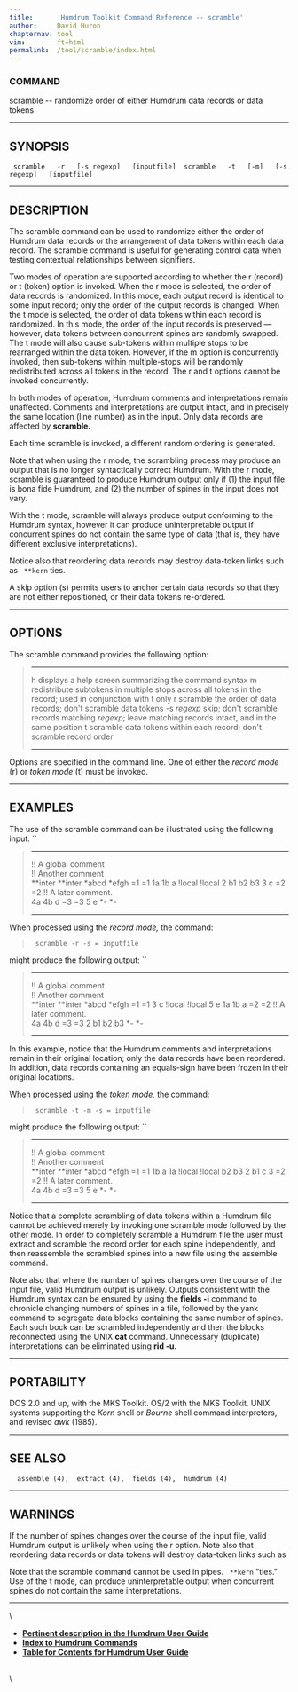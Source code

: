 ```yaml
---
title:		'Humdrum Toolkit Command Reference -- scramble'
author:		David Huron
chapternav:	tool
vim:		ft=html
permalink:	/tool/scramble/index.html
---
```


### COMMAND

<span class="tool">scramble</span> -- randomize order of either Humdrum data records or data
tokens

------------------------------------------------------------------------

## SYNOPSIS ##

` scramble   -r   [-s regexp]   [inputfile]  scramble   -t   [-m]   [-s regexp]   [inputfile]`

------------------------------------------------------------------------

## DESCRIPTION ##

The <span class="tool">scramble</span> command can be used to randomize either the order of
Humdrum data records or the arrangement of data tokens within each data
record. The <span class="tool">scramble</span> command is useful for generating control data
when testing contextual relationships between signifiers.

Two modes of operation are supported according to whether the <span class="option">r</span>
(record) or <span class="option">t</span> (token) option is invoked. When the <span class="option">r</span> mode is
selected, the order of data records is randomized. In this mode, each
output record is identical to some input record; only the order of the
output records is changed. When the <span class="option">t</span> mode is selected, the order
of data tokens within each record is randomized. In this mode, the order
of the input records is preserved &mdash; however, data tokens between
concurrent spines are randomly swapped. The <span class="option">t</span> mode will also cause
sub-tokens within multiple stops to be rearranged within the data token.
However, if the <span class="option">m</span> option is concurrently invoked, then sub-tokens
within multiple-stops will be randomly redistributed across all tokens
in the record. The <span class="option">r</span> and <span class="option">t</span> options cannot be invoked
concurrently.

In both modes of operation, Humdrum comments and interpretations remain
unaffected. Comments and interpretations are output intact, and in
precisely the same location (line number) as in the input. Only data
records are affected by **scramble.**

Each time <span class="tool">scramble</span> is invoked, a different random ordering is
generated.

Note that when using the <span class="option">r</span> mode, the scrambling process may produce
an output that is no longer syntactically correct Humdrum. With the
<span class="option">r</span> mode, <span class="tool">scramble</span> is guaranteed to produce Humdrum output only
if (1) the input file is bona fide Humdrum, and (2) the number of spines
in the input does not vary.

With the <span class="option">t</span> mode, <span class="tool">scramble</span> will always produce output conforming
to the Humdrum syntax, however it can produce uninterpretable output if
concurrent spines do not contain the same type of data (that is, they
have different exclusive interpretations).

Notice also that reordering data records may destroy data-token links
such as ` **kern` ties.

A skip option (<span class="option">s</span>) permits users to anchor certain data records so
that they are not either repositioned, or their data tokens re-ordered.

------------------------------------------------------------------------

## OPTIONS ##

The <span class="tool">scramble</span> command provides the following option:

>   ------------- -----------------------------------------------------------------------
>   <span class="option">h</span>        displays a help screen summarizing the command syntax
>   <span class="option">m</span>        redistribute subtokens in multiple stops across all tokens in the
>                 record; used in conjunction with <span class="option">t</span> only
>   <span class="option">r</span>        scramble the order of data records; don't scramble data tokens
>   -s *regexp*   skip; don't scramble records matching *regexp*;
>                 leave matching records intact, and in the same position
>   <span class="option">t</span>        scramble data tokens within each record; don't scramble record order
>   ------------- -----------------------------------------------------------------------
>
Options are specified in the command line. One of either the *record
mode* (<span class="option">r</span>) or *token mode* (<span class="option">t</span>) must be invoked.

------------------------------------------------------------------------

## EXAMPLES ##

The use of the <span class="tool">scramble</span> command can be illustrated using the
following input: ``

>   --------------------- -----------
>   !! A global comment   
>   !! Another comment    
>   \*\*inter             \*\*inter
>   \*abcd                \*efgh
>   =1                    =1
>   1a 1b                 a
>   !local                !local
>   2                     b1 b2 b3
>   3                     c
>   =2                    =2
>   !! A later comment.   
>   4a 4b                 d
>   =3                    =3
>   5                     e
>   \*-                   \*-
>   --------------------- -----------
>
When processed using the *record mode,* the command:

> ` scramble -r -s = inputfile`

might produce the following output: ``

>   --------------------- -----------
>   !! A global comment   
>   !! Another comment    
>   \*\*inter             \*\*inter
>   \*abcd                \*efgh
>   =1                    =1
>   3                     c
>   !local                !local
>   5                     e
>   1a 1b                 a
>   =2                    =2
>   !! A later comment.   
>   4a 4b                 d
>   =3                    =3
>   2                     b1 b2 b3
>   \*-                   \*-
>   --------------------- -----------
>
In this example, notice that the Humdrum comments and interpretations
remain in their original location; only the data records have been
reordered. In addition, data records containing an equals-sign have been
frozen in their original locations.

When processed using the *token mode,* the command:

> ` scramble -t -m -s = inputfile`

might produce the following output: ``

>   --------------------- -----------
>   !! A global comment   
>   !! Another comment    
>   \*\*inter             \*\*inter
>   \*abcd                \*efgh
>   =1                    =1
>   1b                    a 1a
>   !local                !local
>   b2                    b3 2 b1
>   c                     3
>   =2                    =2
>   !! A later comment.   
>   4a 4b                 d
>   =3                    =3
>   5                     e
>   \*-                   \*-
>   --------------------- -----------
>
Notice that a complete scrambling of data tokens within a Humdrum file
cannot be achieved merely by invoking one <span class="tool">scramble</span> mode followed by
the other mode. In order to completely scramble a Humdrum file the user
must extract and scramble the record order for each spine independently,
and then reassemble the scrambled spines into a new file using the
<span class="tool">assemble</span> command.

Note also that where the number of spines changes over the course of the
input file, valid Humdrum output is unlikely. Outputs consistent with
the Humdrum syntax can be ensured by using the **fields -i** command to
chronicle changing numbers of spines in a file, followed by the <span class="tool">yank</span>
command to segregate data blocks containing the same number of spines.
Each such bock can be <span class="tool">scramble</span>d independently and then the blocks
reconnected using the UNIX **cat** command. Unnecessary (duplicate)
interpretations can be eliminated using **rid -u.**

------------------------------------------------------------------------

## PORTABILITY ##

DOS 2.0 and up, with the MKS Toolkit. OS/2 with the MKS Toolkit. UNIX
systems supporting the *Korn* shell or *Bourne* shell command
interpreters, and revised *awk* (1985).

------------------------------------------------------------------------

## SEE ALSO ##

`  assemble (4),  extract (4),  fields (4),  humdrum (4)`

------------------------------------------------------------------------

## WARNINGS ##

If the number of spines changes over the course of the input file, valid
Humdrum output is unlikely when using the <span class="option">r</span> option. Note also that
reordering data records or data tokens will destroy data-token links
such as

Note that the <span class="tool">scramble</span> command cannot be used in pipes. ` **kern`
\"ties.\" Use of the <span class="option">t</span> mode, can produce uninterpretable output
when concurrent spines do not contain the same interpretations.

------------------------------------------------------------------------

\

-   [**Pertinent description in the Humdrum User
    Guide**](../guide38.html#Using_the_scramble_Command)
-   [**Index to Humdrum Commands**](../commands.toc.html)
-   [**Table for Contents for Humdrum User Guide**](../guide.toc.html)

\
\
